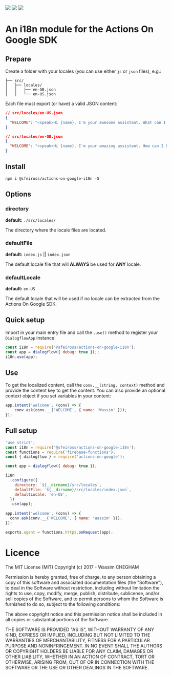 ![](https://img.shields.io/npm/l/@manekinekko/actions-on-google-i18n.svg)
![](https://img.shields.io/npm/dw/@manekinekko/actions-on-google-i18n.svg)
![](https://img.shields.io/npm/v/@manekinekko/actions-on-google-i18n.svg)

# An i18n module for the Actions On Google SDK


## Prepare

Create a folder with your locales (you can use either `js` or `json` files), e.g.:

```text
├── src/
│   ├── locales/
│   │   ├── en-GB.json
│   │   └── en-US.json

```

Each file must export (or have) a valid JSON content:

```json
// src/locales/en-US.json
{
  "WELCOME": "<speak>Hi {name}, I'm your awesome assistant. What can I do for ya?</speak>"
}
```
```json
// src/locales/en-GB.json
{
  "WELCOME": "<speak>Hi {name}, I'm your amazing assistant. How can I help?</speak>"
}
```

## Install

`npm i @sfeiross/actions-on-google-i18n -S`

## Options

### directory
**default:** `./src/locales/`

The directory where the locale files are located.

### defaultFile
**default:** `index.js` || `index.json`

The default locale file that will **ALWAYS** be used for **ANY** locale.

### defaultLocale
**default:** `en-US`

The default locale that will be used if no locale can be extracted from the Actions On Google SDK.

## Quick setup

Import in your main entry file and call the `.use()` method to register your `DialogflowApp` instance:

```js
const i18n = require('@sfeiross/actions-on-google-i18n');
const app = dialogflow({ debug: true });;
i18n.use(app);
```

## Use

To get the localized content, call the `conv.__(string, context)` method and provide the content key to get the content. You can also provide an optional context object if you set variables in your content:

```js
app.intent('welcome', (conv) => {
    conv.ask(conv.__('WELCOME', { name: 'Wassim' }));
});
```

## Full setup

```js
'use strict';
const i18n = require('@sfeiross/actions-on-google-i18n');
const functions = require('firebase-functions');
const { dialogflow } = require('actions-on-google');

const app = dialogflow({ debug: true });

i18n
  .configure({
    directory: `${__dirname}/src/locales`,
    defaultFile: `${__dirname}/src/locales/index.json`,
    defaultLocale: 'en-US',
  })
  .use(app);
  
app.intent('welcome', (conv) => {
  conv.ask(conv.__('WELCOME', { name: 'Wassim' }));
});

exports.agent = functions.https.onRequest(app);
```

# Licence

The MIT License (MIT) Copyright (c) 2017 - Wassim CHEGHAM

Permission is hereby granted, free of charge, to any person obtaining a copy of this software and associated documentation files (the "Software"), to deal in the Software without restriction, including without limitation the rights to use, copy, modify, merge, publish, distribute, sublicense, and/or sell copies of the Software, and to permit persons to whom the Software is furnished to do so, subject to the following conditions:

The above copyright notice and this permission notice shall be included in all copies or substantial portions of the Software.

THE SOFTWARE IS PROVIDED "AS IS", WITHOUT WARRANTY OF ANY KIND, EXPRESS OR IMPLIED, INCLUDING BUT NOT LIMITED TO THE WARRANTIES OF MERCHANTABILITY, FITNESS FOR A PARTICULAR PURPOSE AND NONINFRINGEMENT. IN NO EVENT SHALL THE AUTHORS OR COPYRIGHT HOLDERS BE LIABLE FOR ANY CLAIM, DAMAGES OR OTHER LIABILITY, WHETHER IN AN ACTION OF CONTRACT, TORT OR OTHERWISE, ARISING FROM, OUT OF OR IN CONNECTION WITH THE SOFTWARE OR THE USE OR OTHER DEALINGS IN THE SOFTWARE.
